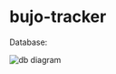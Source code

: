 # bujo-tracker

Database:

![db diagram](http://www.plantuml.com/plantuml/png/5Son4S8m30NGdYbW02ngggmYopgIO5ivwUjOdwHwtLi2xCZHRuzjIi-cwVs-0aUyYPn_vRDXpPgXBZQX4qLiqFxoOAgvsnFEybMdmO6JPaAjbkCw5vtjz0y0)
